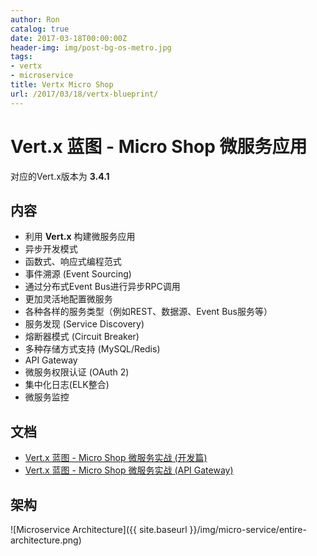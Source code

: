 ```yaml
---
author: Ron
catalog: true
date: 2017-03-18T00:00:00Z
header-img: img/post-bg-os-metro.jpg
tags:
- vertx
- microservice
title: Vertx Micro Shop
url: /2017/03/18/vertx-blueprint/
---
```


# Vert.x 蓝图 - Micro Shop 微服务应用

对应的Vert.x版本为 **3.4.1**

## 内容

- 利用 **Vert.x** 构建微服务应用
- 异步开发模式
- 函数式、响应式编程范式
- 事件溯源 (Event Sourcing)
- 通过分布式Event Bus进行异步RPC调用
- 更加灵活地配置微服务
- 各种各样的服务类型（例如REST、数据源、Event Bus服务等）
- 服务发现 (Service Discovery)
- 熔断器模式 (Circuit Breaker)
- 多种存储方式支持 (MySQL/Redis)
- API Gateway
- 微服务权限认证 (OAuth 2)
- 集中化日志(ELK整合)
- 微服务监控

## 文档

- [Vert.x 蓝图 - Micro Shop 微服务实战 (开发篇)](http://sczyh30.github.io/vertx-blueprint-microservice/cn/index.html)
- [Vert.x 蓝图 - Micro Shop 微服务实战 (API Gateway)](http://sczyh30.github.io/vertx-blueprint-microservice/cn/api-gateway.html)

## 架构

![Microservice Architecture]({{ site.baseurl }}/img/micro-service/entire-architecture.png)
